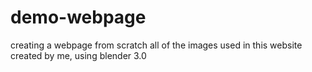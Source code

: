 # demo-webpage
creating a webpage from scratch
all of the images used in this website created by me, using blender 3.0
